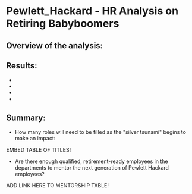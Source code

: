 # Pewlett_Hackard - HR Analysis on Retiring Babyboomers


## Overview of the analysis:

## Results:



* 

* 

*

*



## Summary:


* How many roles will need to be filled as the "silver tsunami" begins to make an impact:

EMBED TABLE OF TITLES!

* Are there enough qualified, retirement-ready employees in the departments to mentor the next generation of Pewlett Hackard employees?

ADD LINK HERE TO MENTORSHIP TABLE!